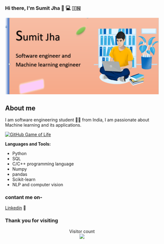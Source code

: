 ### Hi there, I'm Sumit Jha 👋 💻 🇮🇳

![alt_img](/Capture3.PNG)


## About me
I am software engineering student 🧑‍🎓 from India, I am passionate about Machine learning  and its applications.

[![GitHub Game of Life](https://github4life.herokuapp.com/SumitJha406.gif?z=6)](https://github4life.herokuapp.com/SumitJha406)

**Languages and Tools:**

- Python
- SQL
- C/C++ programming language
- Numpy
- pandas
- Scikit-learn
- NLP and computer vision


### **contant me on-**

[Linkedin](https://www.linkedin.com/in/sumit-jha-5ba227164/) 🔗




### Thank you for visiting
<p align="center"> 
  Visitor count<br>
  <img src="https://profile-counter.glitch.me/SumitJha406/count.svg" />
</p>
